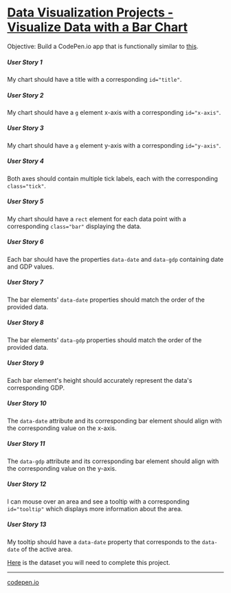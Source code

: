 # [Data Visualization Projects - Visualize Data with a Bar Chart](https://www.freecodecamp.org/learn/data-visualization/data-visualization-projects/visualize-data-with-a-bar-chart)

Objective: Build a CodePen.io app that is functionally similar to [this](https://codepen.io/freeCodeCamp/full/GrZVaM).


##### User Story 1
My chart should have a title with a corresponding `id="title"`.

##### User Story 2
My chart should have a `g` element x-axis with a corresponding `id="x-axis"`.

##### User Story 3
My chart should have a `g` element y-axis with a corresponding `id="y-axis"`.

##### User Story 4
Both axes should contain multiple tick labels, each with the corresponding `class="tick"`.

##### User Story 5
My chart should have a `rect` element for each data point with a corresponding `class="bar"` displaying the data.

##### User Story 6
Each bar should have the properties `data-date` and `data-gdp` containing date and GDP values.

##### User Story 7
The bar elements' `data-date` properties should match the order of the provided data.

##### User Story 8
The bar elements' `data-gdp` properties should match the order of the provided data.

##### User Story 9
Each bar element's height should accurately represent the data's corresponding GDP.

##### User Story 10
The `data-date` attribute and its corresponding bar element should align with the corresponding value on the x-axis.

##### User Story 11
The `data-gdp` attribute and its corresponding bar element should align with the corresponding value on the y-axis.

##### User Story 12
I can mouse over an area and see a tooltip with a corresponding `id="tooltip"` which displays more information about the area.

##### User Story 13
My tooltip should have a `data-date` property that corresponds to the `data-date` of the active area.

[Here](https://raw.githubusercontent.com/freeCodeCamp/ProjectReferenceData/master/GDP-data.json`) is the dataset you will need to complete this project.

***

[codepen.io](https://codepen.io/n4d114-k/full/dyGQRWo "My solution on codepen.io")
